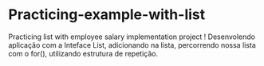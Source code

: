 # Practicing-example-with-list
Practicing list with employee salary implementation project ! Desenvolendo aplicação com a Inteface List, adicionando na lista, percorrendo nossa lista com o for(),
utilizando estrutura de repetição.
